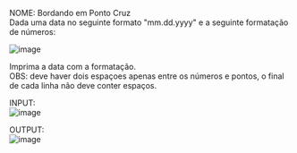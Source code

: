 NOME: Bordando em Ponto Cruz
<br>
Dada uma data no seguinte formato "mm.dd.yyyy" e a seguinte formatação de números:

![image](https://user-images.githubusercontent.com/114660028/232585312-61ddbf54-9991-4cd3-b26f-7b392b2f1eb8.png)

Imprima a data com a formatação.
<br>
OBS: deve haver dois espaçoes apenas entre os números e pontos, o final de cada linha não deve conter espaços.

INPUT:
<br>
![image](https://user-images.githubusercontent.com/114660028/232585897-02ea12c1-3d7d-4750-9087-3e5094abf94a.png)

OUTPUT:
<br>
![image](https://user-images.githubusercontent.com/114660028/232585832-ff624e2c-7544-423e-994f-8bbd5dab16de.png)


